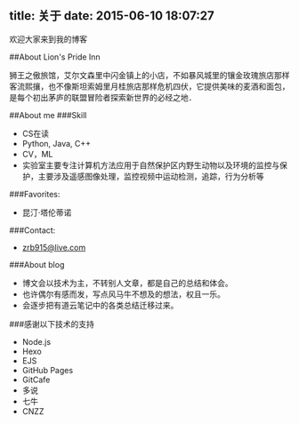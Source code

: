 ﻿title: 关于
date: 2015-06-10 18:07:27
---
欢迎大家来到我的博客

##About Lion's Pride Inn

狮王之傲旅馆，艾尔文森里中闪金镇上的小店，不如暴风城里的镶金玫瑰旅店那样客流熙攘，也不像斯坦索姆里月桂旅店那样危机四伏，它提供美味的麦酒和面包，是每个初出茅庐的联盟冒险者探索新世界的必经之地．

##About me
###Skill
- CS在读
- Python, Java, C++
- CV，ML
- 实验室主要专注计算机方法应用于自然保护区内野生动物以及环境的监控与保护，主要涉及遥感图像处理，监控视频中运动检测，追踪，行为分析等

###Favorites:
- 昆汀·塔伦蒂诺

###Contact:
- zrb915@live.com

###About blog

- 博文会以技术为主，不转别人文章，都是自己的总结和体会。
- 也许偶尔有感而发，写点风马牛不想及的想法，权且一乐。
- 会逐步把有道云笔记中的各类总结迁移过来。

###感谢以下技术的支持
- Node.js
- Hexo
- EJS
- GitHub Pages
- GitCafe
- 多说
- 七牛
- CNZZ


